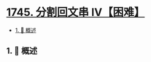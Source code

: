 # [1745. 分割回文串 IV【困难】](https://github.com/Tdahuyou/TNotes.leetcode/tree/main/notes/1745.%20%E5%88%86%E5%89%B2%E5%9B%9E%E6%96%87%E4%B8%B2%20IV%E3%80%90%E5%9B%B0%E9%9A%BE%E3%80%91)

<!-- region:toc -->

- [1. 📝 概述](#1--概述)

<!-- endregion:toc -->

## 1. 📝 概述
